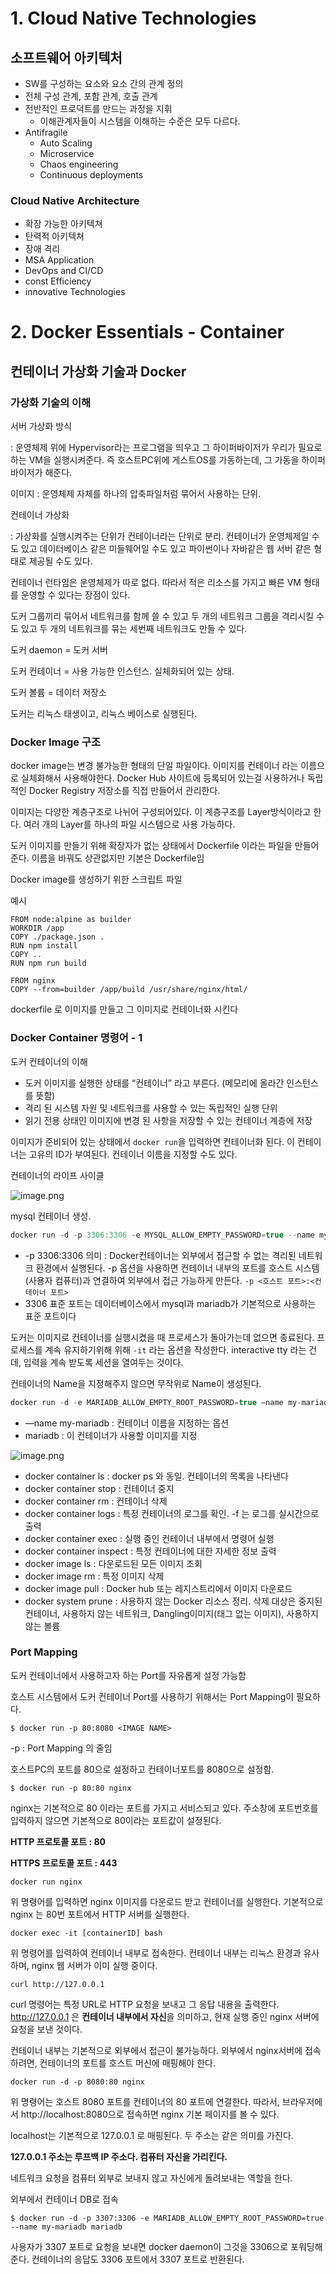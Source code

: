 # 1. Cloud Native Technologies

## 소프트웨어 아키텍처

- SW를 구성하는 요소와 요소 간의 관계 정의
- 전체 구성 관계, 포함 관계, 호출 관계
- 전반적인 프로덕트를 만드는 과정을 지휘
    - 이해관계자들이 시스템을 이해하는 수준은 모두 다르다.
- Antifragile
    - Auto Scaling
    - Microservice
    - Chaos engineering
    - Continuous deployments

### Cloud Native Architecture

- 확장 가능한 아키텍쳐
- 탄력적 아키텍쳐
- 장애 격리
- MSA Application
- DevOps and CI/CD
- const Efficiency
- innovative Technologies


# 2. Docker Essentials - Container

## 컨테이너 가상화 기술과 Docker

### 가상화 기술의 이해

서버 가상화 방식

: 운영체제 위에 Hypervisor라는 프로그램을 띄우고 그 하이퍼바이저가 우리가 필요로 하는 VM을 실행시켜준다. 즉 호스트PC위에 게스트OS를 가동하는데, 그 가동을 하이퍼바이저가 해준다.

이미지 : 운영체제 자체를 하나의 압축파일처럼 묶어서 사용하는 단위.

컨테이너 가상화

: 가상화를 실행시켜주는 단위가 컨테이너라는 단위로 분리. 컨테이너가 운영체제일 수도 있고 데이터베이스 같은 미들웨어일 수도 있고 파이썬이나 자바같은 웹 서버 같은 형태로 제공될 수도 있다.

컨테이너 런타임은 운영체제가 따로 없다. 따라서 적은 리소스를 가지고 빠른 VM 형태를 운영할 수 있다는 장점이 있다.

도커 그룹끼리 묶어서 네트워크를 함께 쓸 수 있고 두 개의 네트워크 그룹을 격리시킬 수도 있고 두 개의 네트워크를 묶는 세번째 네트워크도 만들 수 있다.

도커 daemon = 도커 서버

도커 컨테이너 = 사용 가능한 인스턴스. 실체화되어 있는 상태.

도커 볼륨 = 데이터 저장소

도커는 리눅스 태생이고, 리눅스 베이스로 실행된다.

### Docker Image 구조

docker image는 변경 불가능한 형태의 단일 파일이다. 이미지를 컨테이너 라는 이름으로 실체화해서 사용해야한다. Docker Hub 사이트에 등록되어 있는걸 사용하거나 독립적인 Docker Registry 저장소를 직접 만들어서 관리한다.

이미지는 다양한 계층구조로 나뉘어 구성되어있다. 이 계층구조를 Layer방식이라고 한다. 여러 개의 Layer를 하나의 파일 시스템으로 사용 가능하다.

도커 이미지를 만들기 위해 확장자가 없는 상태에서 Dockerfile 이라는 파일을 만들어준다. 이름을 바꿔도 상관없지만 기본은 Dockerfile임

Docker image를 생성하기 위한 스크립트 파일

예시

```docker
FROM node:alpine as builder
WORKDIR /app
COPY ./package.json .
RUN npm install
COPY ..
RUN npm run build

FROM nginx
COPY --from=builder /app/build /usr/share/nginx/html/
```

dockerfile 로 이미지를 만들고 그 이미지로 컨테이너화 시킨다

### Docker Container 명령어 - 1

도커 컨테이너의 이해 

- 도커 이미지를 실행한 상태를 “컨테이너” 라고 부른다. (메모리에 올라간 인스턴스를 뜻함)
- 격리 된 시스템 자원 및 네트워크를 사용할 수 있는 독립적인 실행 단위
- 읽기 전용 상태인 이미지에 변경 된 사항을 저장할 수 있는 컨테이너 계층에 저장

이미지가 준비되어 있는 상태에서 `docker run`을 입력하면 컨테이너화 된다. 이 컨테이너는 고유의 ID가 부여된다. 컨테이너 이름을 지정할 수도 있다.

컨테이너의 라이프 사이클

![image.png](https://prod-files-secure.s3.us-west-2.amazonaws.com/6b922040-a4b7-4630-98cc-0c4bd79a53ca/969719ea-f910-475f-bc10-50777ac2ceae/image.png)

mysql 컨테이너 생성.

```java
docker run -d -p 3306:3306 -e MYSQL_ALLOW_EMPTY_PASSWORD=true --name mysql mysql:5.7
```

- -p 3306:3306 의미 : Docker컨테이너는 외부에서 접근할 수 없는 격리된 네트워크 환경에서 실행된다. -p 옵션을 사용하면 컨테이너 내부의 포트를 호스트 시스템(사용자 컴퓨터)과 연결하여 외부에서 접근 가능하게 만든다. `-p <호스트 포트>:<컨테이너 포트>`
- 3306 표준 포트는 데이터베이스에서 mysql과 mariadb가 기본적으로 사용하는 표준 포트이다

도커는 이미지로 컨테이너를 실행시켰을 때 프로세스가 돌아가는데 없으면 종료된다. 프로세스를 계속 유지하기위해 위해 `-it` 라는 옵션을 작성한다. interactive tty 라는 건데, 입력을 계속 받도록 세션을 열여두는 것이다.

컨테이너의 Name을 지정해주지 않으면 무작위로 Name이 생성된다.

```java
docker run -d -e MARIADB_ALLOW_EMPTY_ROOT_PASSWORD=true —name my-mariadb mariadb
```

- —name my-mariadb : 컨테이너 이름을 지정하는 옵션
- mariadb : 이 컨테이너가 사용할 이미지를 지정

![image.png](https://prod-files-secure.s3.us-west-2.amazonaws.com/6b922040-a4b7-4630-98cc-0c4bd79a53ca/4f2b7cef-ecd5-4c93-b7de-59cae87a927d/image.png)

- docker container ls : docker ps 와 동일. 컨테이너의 목록을 나타낸다
- docker container stop : 컨테이너 중지
- docker container rm : 컨테이너 삭제
- docker container logs : 특정 컨테이너의 로그를 확인. -f 는 로그를 실시간으로 출력
- docker container exec : 실행 중인 컨테이너 내부에서 명령어 실행
- docker container inspect : 특정 컨테이너에 대한 자세한 정보 출력
- docker image ls : 다운로드된 모든 이미지 조회
- docker image rm : 특정 이미지 삭제
- docker image pull : Docker hub 또는 레지스트리에서 이미지 다운로드
- docker system prune : 사용하지 않는 Docker 리소스 정리. 삭제 대상은 중지된 컨테이너, 사용하지 않는 네트워크, Dangling이미지(태그 없는 이미지), 사용하지 않는 볼륨

### Port Mapping

도커 컨테이너에서 사용하고자 하는 Port를 자유롭게 설정 가능함

호스트 시스템에서 도커 컨테이너 Port를 사용하기 위해서는 Port Mapping이 필요하다.

```docker
$ docker run -p 80:8080 <IMAGE NAME>
```

-p : Port Mapping 의 줄임

호스트PC의 포트를 80으로 설정하고 컨테이너포트를 8080으로 설정함.

```docker
$ docker run -p 80:80 nginx
```

nginx는 기본적으로 80 이라는 포트를 가지고 서비스되고 있다. 주소창에 포트번호를 입력하지 않으면 기본적으로 80이라는 포트값이 설정된다. 

**HTTP 프로토콜 포트 : 80**

**HTTPS 프로토콜 포트 : 443**

```docker
docker run nginx
```

위 명령어를 입력하면 nginx 이미지를 다운로드 받고 컨테이너를 실행한다. 기본적으로 nginx 는 80번 포트에서 HTTP 서버를 실행한다.

```docker
docker exec -it [containerID] bash
```

위 명령어를 입력하여 컨테이너 내부로 접속한다. 컨테이너 내부는 리눅스 환경과 유사하며, nginx 웹 서버가 이미 실행 중이다.

```docker
curl http://127.0.0.1
```

curl 명령어는 특정 URL로 HTTP 요청을 보내고 그 응답 내용을 출력한다. http://127.0.0.1 은 **컨테이너 내부에서 자신**을 의미하고, 현재 실행 중인 nginx 서버에 요청을 보낸 것이다.

컨테이너 내부는 기본적으로 외부에서 접근이 불가능하다. 외부에서 nginx서버에 접속하려면, 컨테이너의 포트를 호스트 머신에 매핑해야 한다.

```docker
docker run -d -p 8080:80 nginx
```

위 명령어는 호스트 8080 포트를 컨테이너의 80 포트에 연결한다. 따라서, 브라우저에서 http://localhost:8080으로 접속하면 nginx 기본 페이지를 볼 수 있다.

localhost는 기본적으로 127.0.0.1 로 매핑된다. 두 주소는 같은 의미를 가진다.

**127.0.0.1 주소는 루프백 IP 주소다. 컴퓨터 자신을 가리킨다.**

네트워크 요청을 컴퓨터 외부로 보내지 않고 자신에게 돌려보내는 역할을 한다.

외부에서 컨테이너 DB로 접속

```docker
$ docker run -d -p 3307:3306 -e MARIADB_ALLOW_EMPTY_ROOT_PASSWORD=true --name my-mariadb mariadb
```

사용자가 3307 포트로 요청을 보내면 docker daemon이 그것을 3306으로 포워딩해준다. 컨테이너의 응답도 3306 포트에서 3307 포트로 반환된다.